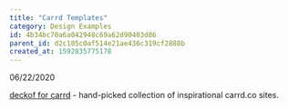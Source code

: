 ```yaml
---
title: "Carrd Templates"
category: Design Examples
id: 4b34bc70a6a042948c69a62d90403d86
parent_id: d2c105c0af514e21ae436c319cf2888b
created_at: 1592835775178
---
```


06/22/2020

[deckof for carrd](https://deckof.carrd.co) - hand-picked collection of inspirational carrd.co sites.
                